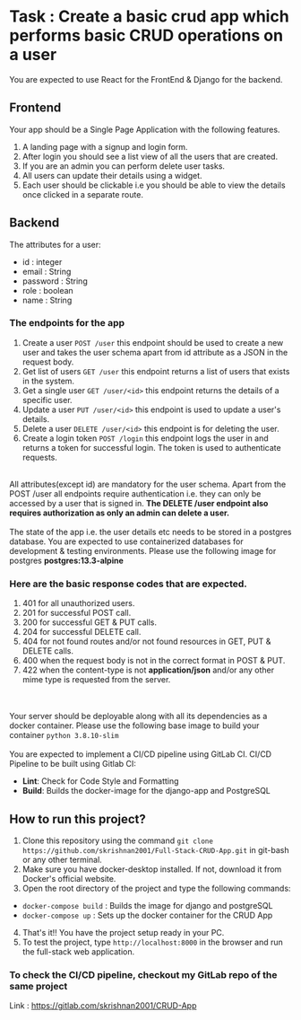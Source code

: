 # Task : Create a basic crud app which performs basic CRUD operations on a user
You are expected to use React for the FrontEnd & Django for the backend.

## Frontend
Your app should be a Single Page Application with the following features.
1. A landing page with a signup and login form.
2. After login you should see a list view of all the users that are created.
3. If you are an admin you can perform delete user tasks.
4. All users can update their details using a widget.
5. Each user should be clickable i.e you should be able to view the details once clicked in a
separate route.

## Backend
The attributes for a user:<br/>

- id : integer
- email : String
- password : String
- role : boolean
- name : String

### The endpoints for the app 
1. Create a user `POST /user` this endpoint should be used to create a new user and takes
the user schema apart from id attribute as a JSON in the request body.
2. Get list of users `GET /user` this endpoint returns a list of users that exists in the system.
3. Get a single user `GET /user/<id>` this endpoint returns the details of a specific user.
4. Update a user `PUT /user/<id>` this endpoint is used to update a user's details.
5. Delete a user `DELETE /user/<id>` this endpoint is for deleting the user.
6. Create a login token `POST /login` this endpoint logs the user in and returns a token for
successful login. The token is used to authenticate requests.
<br/>
All attributes(except id) are mandatory for the user schema.
Apart from the POST /user all endpoints require authentication i.e. they can only be accessed
by a user that is signed in. <strong>The DELETE /user endpoint also requires authorization as only an admin can delete a user.</strong>
<br/>
<br/>
The state of the app i.e. the user details etc needs to be stored in a postgres database. You are
expected to use containerized databases for development & testing environments.
Please use the following image for postgres <strong>postgres:13.3-alpine</strong>

### Here are the basic response codes that are expected.
1. 401 for all unauthorized users.
2. 201 for successful POST call.
3. 200 for successful GET & PUT calls.
4. 204 for successful DELETE call.
5. 404 for not found routes and/or not found resources in GET, PUT & DELETE calls.
6. 400 when the request body is not in the correct format in POST & PUT.
7. 422 when the content-type is not <strong>application/json</strong> and/or any other mime type is
requested from the server.

<br/><br/>
Your server should be deployable along with all its dependencies as a docker container.
Please use the following base image to build your container `python 3.8.10-slim`
<br/>
<br/>
You are expected to implement a CI/CD pipeline using GitLab CI. CI/CD Pipeline to be built using Gitlab CI:
- <strong>Lint</strong>: Check for Code Style and Formatting
- <strong>Build</strong>: Builds the docker-image for the django-app and PostgreSQL

## How to run this project?
1) Clone this repository using the command `git clone https://github.com/skrishnan2001/Full-Stack-CRUD-App.git` in git-bash or any other terminal.
2) Make sure you have docker-desktop installed. If not, download it from Docker's official website.
3) Open the root directory of the project and type the following commands:
- `docker-compose build` : Builds the image for django and postgreSQL
- `docker-compose up` : Sets up the docker container for the CRUD App
4) That's it!! You have the project setup ready in your PC.
5) To test the project, type `http://localhost:8000` in the browser and run the full-stack web application.

### To check the CI/CD pipeline, checkout my GitLab repo of the same project
Link : https://gitlab.com/skrishnan2001/CRUD-App



